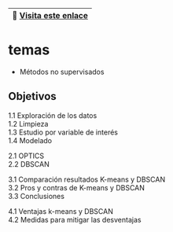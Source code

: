 

| :key:  [Visita este enlace](https://htmlpreview.github.io/?https://github.com/alexjust-data/Data_mining/blob/main/2_unsupervised_methods/unsupervised_methods.htmll) |
| --- |

# temas 


* Métodos no supervisados

## Objetivos


1.1 Exploración de los datos  
1.2 Limpieza  
1.3 Estudio por variable de interés  
1.4 Modelado  
  
2.1 OPTICS  
2.2 DBSCAN  

3.1 Comparación resultados K-means y DBSCAN  
3.2 Pros y contras de K-means y DBSCAN  
3.3 Conclusiones  
  
4.1 Ventajas k-means y DBSCAN  
4.2 Medidas para mitigar las desventajas  
